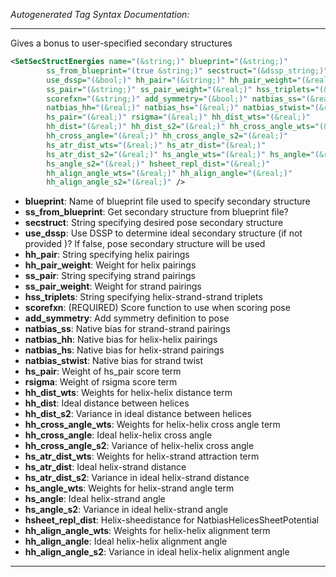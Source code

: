 <!-- THIS IS AN AUTOGENERATED FILE: Don't edit it directly, instead change the schema definition in the code itself. -->

_Autogenerated Tag Syntax Documentation:_

---
Gives a bonus to user-specified secondary structures

```xml
<SetSecStructEnergies name="(&string;)" blueprint="(&string;)"
        ss_from_blueprint="(true &string;)" secstruct="(&dssp_string;)"
        use_dssp="(&bool;)" hh_pair="(&string;)" hh_pair_weight="(&real;)"
        ss_pair="(&string;)" ss_pair_weight="(&real;)" hss_triplets="(&string;)"
        scorefxn="(&string;)" add_symmetry="(&bool;)" natbias_ss="(&real;)"
        natbias_hh="(&real;)" natbias_hs="(&real;)" natbias_stwist="(&real;)"
        hs_pair="(&real;)" rsigma="(&real;)" hh_dist_wts="(&real;)"
        hh_dist="(&real;)" hh_dist_s2="(&real;)" hh_cross_angle_wts="(&real;)"
        hh_cross_angle="(&real;)" hh_cross_angle_s2="(&real;)"
        hs_atr_dist_wts="(&real;)" hs_atr_dist="(&real;)"
        hs_atr_dist_s2="(&real;)" hs_angle_wts="(&real;)" hs_angle="(&real;)"
        hs_angle_s2="(&real;)" hsheet_repl_dist="(&real;)"
        hh_align_angle_wts="(&real;)" hh_align_angle="(&real;)"
        hh_align_angle_s2="(&real;)" />
```

-   **blueprint**: Name of blueprint file used to specify secondary structure
-   **ss_from_blueprint**: Get secondary structure from blueprint file?
-   **secstruct**: String specifying desired pose secondary structure
-   **use_dssp**: Use DSSP to determine ideal secondary structure (if not provided )? If false, pose secondary structure will be used
-   **hh_pair**: String specifying helix pairings
-   **hh_pair_weight**: Weight for helix pairings
-   **ss_pair**: String specifying strand pairings
-   **ss_pair_weight**: Weight for strand pairings
-   **hss_triplets**: String specifying helix-strand-strand triplets
-   **scorefxn**: (REQUIRED) Score function to use when scoring pose
-   **add_symmetry**: Add symmetry definition to pose
-   **natbias_ss**: Native bias for strand-strand pairings
-   **natbias_hh**: Native bias for helix-helix pairings
-   **natbias_hs**: Native bias for helix-strand pairings
-   **natbias_stwist**: Native bias for strand twist
-   **hs_pair**: Weight of hs_pair score term
-   **rsigma**: Weight of rsigma score term
-   **hh_dist_wts**: Weights for helix-helix distance term
-   **hh_dist**: Ideal distance between helices
-   **hh_dist_s2**: Variance in ideal distance between helices
-   **hh_cross_angle_wts**: Weights for helix-helix cross angle term
-   **hh_cross_angle**: Ideal helix-helix cross angle
-   **hh_cross_angle_s2**: Variance of helix-helix cross angle
-   **hs_atr_dist_wts**: Weights for helix-strand attraction term
-   **hs_atr_dist**: Ideal helix-strand distance
-   **hs_atr_dist_s2**: Variance in ideal helix-strand distance
-   **hs_angle_wts**: Weights for helix-strand angle term
-   **hs_angle**: Ideal helix-strand angle
-   **hs_angle_s2**: Variance in ideal helix-strand angle
-   **hsheet_repl_dist**: Helix-sheedistance for NatbiasHelicesSheetPotential
-   **hh_align_angle_wts**: Weights for helix-helix alignment term
-   **hh_align_angle**: Ideal helix-helix alignment angle
-   **hh_align_angle_s2**: Variance in ideal helix-helix alignment angle

---
